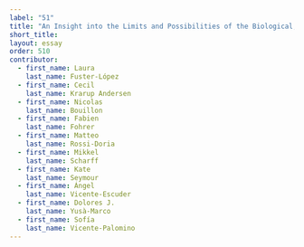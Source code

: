 ```yaml
---
label: "51"
title: "An Insight into the Limits and Possibilities of the Biological, Chemical, and Mechanical Performance of Glue-Paste-Lined Paintings"
short_title:
layout: essay
order: 510
contributor:
  - first_name: Laura
    last_name: Fuster-López
  - first_name: Cecil
    last_name: Krarup Andersen
  - first_name: Nicolas
    last_name: Bouillon
  - first_name: Fabien
    last_name: Fohrer
  - first_name: Matteo
    last_name: Rossi-Doria
  - first_name: Mikkel
    last_name: Scharff
  - first_name: Kate
    last_name: Seymour
  - first_name: Ángel
    last_name: Vicente-Escuder
  - first_name: Dolores J.
    last_name: Yusà-Marco
  - first_name: Sofía
    last_name: Vicente-Palomino
---
```

